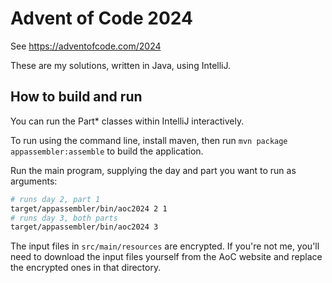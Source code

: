 
# Advent of Code 2024

See https://adventofcode.com/2024

These are my solutions, written in Java, using IntelliJ.

## How to build and run

You can run the Part* classes within IntelliJ interactively.

To run using the command line, install maven, then run `mvn package appassembler:assemble`
to build the application.

Run the main program, supplying the day and part you want to run as arguments:  

```sh
# runs day 2, part 1 
target/appassembler/bin/aoc2024 2 1
# runs day 3, both parts
target/appassembler/bin/aoc2024 3
```

The input files in `src/main/resources` are encrypted. If you're not me, you'll need
to download the input files yourself from the AoC website and replace the encrypted ones
in that directory.
